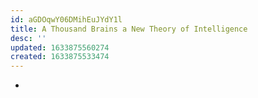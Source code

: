 ```yaml
---
id: aGDOqwY06DMihEuJYdY1l
title: A Thousand Brains a New Theory of Intelligence
desc: ''
updated: 1633875560274
created: 1633875533474
---
```


- 
